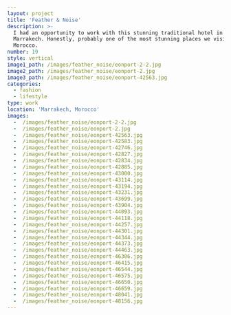 ```yaml
---
layout: project
title: 'Feather & Noise'
description: >-
  I had an opportunity to work with this stunning traditional hotel in
  Marrakech. Honestly, probably one of the most stunning places we visited in
  Morocco.
number: 19
style: vertical
image1_path: /images/feather_noise/eonport-2-2.jpg
image2_path: /images/feather_noise/eonport-2.jpg
image3_path: /images/feather_noise/eonport-42563.jpg
categories:
  - fashion
  - lifestyle
type: work
location: 'Marrakech, Morocco'
images:
  -  /images/feather_noise/eonport-2-2.jpg
  -  /images/feather_noise/eonport-2.jpg
  -  /images/feather_noise/eonport-42563.jpg
  -  /images/feather_noise/eonport-42583.jpg
  -  /images/feather_noise/eonport-42746.jpg
  -  /images/feather_noise/eonport-42827.jpg
  -  /images/feather_noise/eonport-42834.jpg
  -  /images/feather_noise/eonport-42885.jpg
  -  /images/feather_noise/eonport-43000.jpg
  -  /images/feather_noise/eonport-43114.jpg
  -  /images/feather_noise/eonport-43194.jpg
  -  /images/feather_noise/eonport-43231.jpg
  -  /images/feather_noise/eonport-43699.jpg
  -  /images/feather_noise/eonport-43904.jpg
  -  /images/feather_noise/eonport-44093.jpg
  -  /images/feather_noise/eonport-44118.jpg
  -  /images/feather_noise/eonport-44257.jpg
  -  /images/feather_noise/eonport-44301.jpg
  -  /images/feather_noise/eonport-44344.jpg
  -  /images/feather_noise/eonport-44373.jpg
  -  /images/feather_noise/eonport-44463.jpg
  -  /images/feather_noise/eonport-46306.jpg
  -  /images/feather_noise/eonport-46415.jpg
  -  /images/feather_noise/eonport-46544.jpg
  -  /images/feather_noise/eonport-46575.jpg
  -  /images/feather_noise/eonport-46650.jpg
  -  /images/feather_noise/eonport-46659.jpg
  -  /images/feather_noise/eonport-48041.jpg
  -  /images/feather_noise/eonport-48156.jpg
---
```

